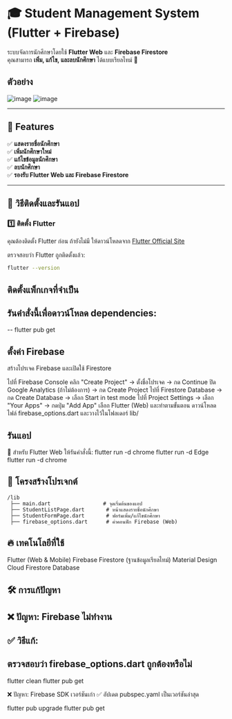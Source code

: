 # 🎓 Student Management System (Flutter + Firebase)

ระบบจัดการนักศึกษาโดยใช้ **Flutter Web** และ **Firebase Firestore**  
คุณสามารถ **เพิ่ม, แก้ไข, และลบนักศึกษา** ได้แบบเรียลไทม์ 🚀

## ตัวอย่าง
![image](https://github.com/user-attachments/assets/1fc14f33-6023-42d8-9618-20526fd11b62)
![image](https://github.com/user-attachments/assets/c267f3b1-92d8-4f02-9cbf-bb7f155bcbe6)


---

## 📌 Features
✅ **แสดงรายชื่อนักศึกษา**  
✅ **เพิ่มนักศึกษาใหม่**  
✅ **แก้ไขข้อมูลนักศึกษา**  
✅ **ลบนักศึกษา**  
✅ **รองรับ Flutter Web และ Firebase Firestore**  

---

## 🚀 วิธีติดตั้งและรันแอป
### 1️⃣ **ติดตั้ง Flutter**
คุณต้องติดตั้ง Flutter ก่อน ถ้ายังไม่มี ให้ดาวน์โหลดจาก [Flutter Official Site](https://flutter.dev/docs/get-started/install)

ตรวจสอบว่า Flutter ถูกติดตั้งแล้ว:
```sh
flutter --version
```
## ติดตั้งแพ็กเกจที่จำเป็น
## รันคำสั่งนี้เพื่อดาวน์โหลด dependencies:
-- flutter pub get

## ตั้งค่า Firebase
สร้างโปรเจค Firebase และเปิดใช้ Firestore

ไปที่ Firebase Console
  คลิก "Create Project" → ตั้งชื่อโปรเจค → กด Continue
  ปิด Google Analytics (ถ้าไม่ต้องการ) → กด Create Project
  ไปที่ Firestore Database → กด Create Database → เลือก Start in test mode
  ไปที่ Project Settings → เลือก "Your Apps" → กดปุ่ม "Add App"
  เลือก Flutter (Web) และทำตามขั้นตอน
  ดาวน์โหลดไฟล์ firebase_options.dart และวางไว้ในโฟลเดอร์ lib/

## รันแอป
📌 สำหรับ Flutter Web ให้รันคำสั่งนี้:
  flutter run -d chrome
  flutter run -d Edge
  flutter run -d chrome


## 📂 **โครงสร้างโปรเจกต์**
```
/lib
 ├── main.dart                 # จุดเริ่มต้นของแอป
 ├── StudentListPage.dart       # หน้าแสดงรายชื่อนักศึกษา
 ├── StudentFormPage.dart       # ฟอร์มเพิ่ม/แก้ไขนักศึกษา
 ├── firebase_options.dart      # ค่าคอนฟิก Firebase (Web)

```
## 🔥 เทคโนโลยีที่ใช้
Flutter (Web & Mobile)
Firebase Firestore (ฐานข้อมูลเรียลไทม์)
Material Design
Cloud Firestore Database

## 🛠 การแก้ปัญหา
## ❌ ปัญหา: Firebase ไม่ทำงาน
## ✅ วิธีแก้:

## ตรวจสอบว่า firebase_options.dart ถูกต้องหรือไม่
  flutter clean
  flutter pub get

❌ ปัญหา: Firebase SDK เวอร์ชันเก่า
✅ อัปเดต pubspec.yaml เป็นเวอร์ชันล่าสุด 

  flutter pub upgrade
  flutter pub get
